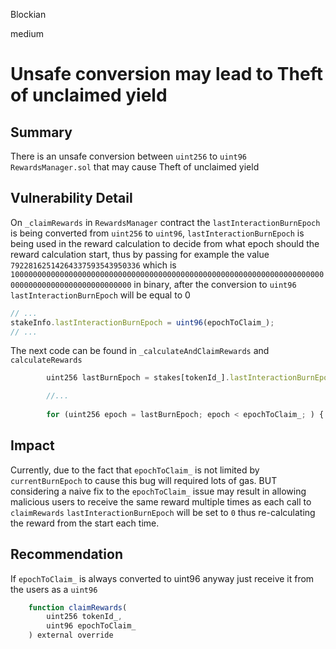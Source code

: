 Blockian

medium

# Unsafe conversion may lead to Theft of unclaimed yield

## Summary
There is an unsafe conversion between `uint256` to `uint96` `RewardsManager.sol` that may cause Theft of unclaimed yield


## Vulnerability Detail
On `_claimRewards` in `RewardsManager` contract the `lastInteractionBurnEpoch` is being converted from `uint256` to `uint96`, `lastInteractionBurnEpoch` is being used in the reward calculation to decide from what epoch should the reward calculation start, thus by passing for example the value `79228162514264337593543950336` which is `1000000000000000000000000000000000000000000000000000000000000000000000000000000000000000000000000` in binary, after the conversion to `uint96` `lastInteractionBurnEpoch` will be equal to 0

```js
// ...
stakeInfo.lastInteractionBurnEpoch = uint96(epochToClaim_);
// ...
```

The next code can be found in `_calculateAndClaimRewards` and `calculateRewards`
```js
        uint256 lastBurnEpoch = stakes[tokenId_].lastInteractionBurnEpoch; // will equal 0 always

        //...
        
        for (uint256 epoch = lastBurnEpoch; epoch < epochToClaim_; ) { // will iterate from 0 
```

## Impact
Currently, due to the fact that `epochToClaim_` is not limited by `currentBurnEpoch` to cause this bug will required lots of gas. BUT considering a naive fix to the `epochToClaim_` issue may result in allowing malicious users to receive the same reward multiple times as each call to `claimRewards` `lastInteractionBurnEpoch` will be set to `0` thus re-calculating the reward from the start each time.

## Recommendation
If `epochToClaim_` is always converted to uint96 anyway just receive it from the users as a `uint96`

```js
    function claimRewards(
        uint256 tokenId_,
        uint96 epochToClaim_
    ) external override
```

